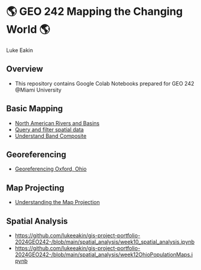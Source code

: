 # :earth_americas: GEO 242 Mapping the Changing World :earth_americas:

Luke Eakin

## Overview
- This repository contains Google Colab Notebooks prepared for GEO 242 @Miami University

## Basic Mapping

- [North American Rivers and Basins](https://github.com/lukeeakin/gis-project-portfolio-2024GEO242-/blob/main/basic-mapping/Copy_of_geo242_week_02_assignment_template.ipynb)
- [Query and filter spatial data](https://github.com/lukeeakin/gis-project-portfolio-2024GEO242-/blob/main/basic-mapping/counties_age_index.ipynb)
- [Understand Band Composite](https://github.com/lukeeakin/gis-project-portfolio-2024GEO242-/blob/main/basic-mapping/Understand_Band_Composite.ipynb)

## Georeferencing

- [Georeferencing Oxford, Ohio](https://github.com/lukeeakin/gis-project-portfolio-2024GEO242-/blob/main/georeferencing/basic_map_tiler_projections.ipynb)

## Map Projecting

- [Understanding the Map Projection](https://github.com/lukeeakin/gis-project-portfolio-2024GEO242-/blob/main/map-projection/understanding%20_map_projection.ipynb)

## Spatial Analysis

- https://github.com/lukeeakin/gis-project-portfolio-2024GEO242-/blob/main/spatial_analysis/week10_spatial_analysis.ipynb
- https://github.com/lukeeakin/gis-project-portfolio-2024GEO242-/blob/main/spatial_analysis/week12OhioPopulationMaps.ipynb
